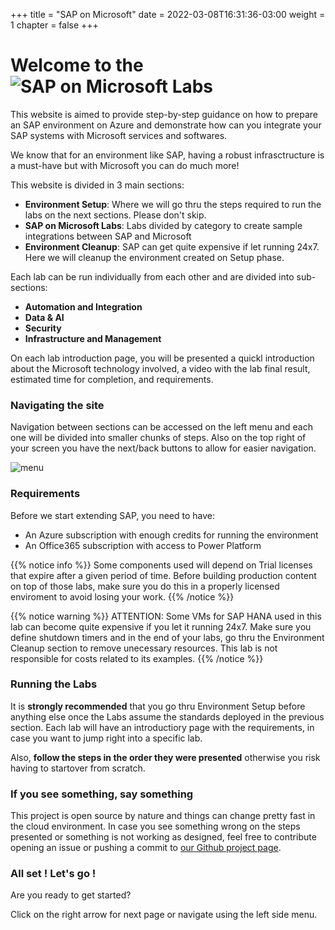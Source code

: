 +++
title = "SAP on Microsoft"
date = 2022-03-08T16:31:36-03:00
weight = 1
chapter = false
+++
# Welcome to the ![SAP on Microsoft Labs](/images/SAPONMICROSOFTLABS-LOGO.png?height=250px)

This website is aimed to provide step-by-step guidance on how to prepare an SAP environment on Azure and demonstrate how can you integrate your SAP systems with Microsoft services and softwares. 

We know that for an environment like SAP, having a robust infrasctructure is a must-have but with Microsoft you can do much more! 

This website is divided in 3 main sections: 
- **Environment Setup**: Where we will go thru the steps required to run the labs on the next sections. Please don't skip.
- **SAP on Microsoft Labs**: Labs divided by category to create sample integrations between SAP and Microsoft
- **Environment Cleanup**: SAP can get quite expensive if let running 24x7. Here we will cleanup the environment created on Setup phase.

Each lab can be run individually from each other and are divided into sub-sections: 
- **Automation and Integration**
- **Data & AI**
- **Security**
- **Infrastructure and Management**

On each lab introduction page, you will be presented a quickl introduction about the Microsoft technology involved, a video with the lab final result, estimated time for completion, and requirements. 

### Navigating the site
Navigation between sections can be accessed on the left menu and each one will be divided into smaller chunks of steps. Also on the top right of your screen you have the next/back buttons to allow for easier navigation. 

![menu](/images/navigation.png?height=250px)

### Requirements

Before we start extending SAP, you need to have: 
- An Azure subscription with enough credits for running the environment
- An Office365 subscription with access to Power Platform

{{% notice info %}}
Some components used will depend on Trial licenses that expire after a given period of time. Before building production content on top of those labs, make sure you do this in a properly licensed enviroment to avoid losing your work.
{{% /notice %}}

{{% notice warning %}}
ATTENTION: Some VMs for SAP HANA used in this lab can become quite expensive if you let it running 24x7. Make sure you define shutdown timers and in the end of your labs, go thru the Environment Cleanup section to remove unecessary resources.
This lab is not responsible for costs related to its examples. 
{{% /notice %}}

### Running the Labs

It is **strongly recommended** that you go thru Environment Setup before anything else once the Labs assume the standards deployed in the previous section. Each lab will have an introductiory page with the requirements, in case you want to jump right into a specific lab. 

Also, **follow the steps in the order they were presented** otherwise you risk having to startover from scratch. 

### If you see something, say something 

This project is open source by nature and things can change pretty fast in the cloud environment. 
In case you see something wrong on the steps presented or something is not working as designed, feel free to contribute opening an issue or pushing a commit to [our Github project page](https://github.com/abicas/SapOnMicrosoftDemos).

### All set ! Let's go ! 

Are you ready to get started? 

Click on the right arrow for next page or navigate using the left side menu. 
